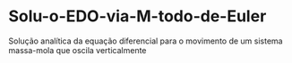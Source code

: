 # Solu-o-EDO-via-M-todo-de-Euler
Solução analítica da equação diferencial para o movimento de um sistema massa-mola que oscila verticalmente
